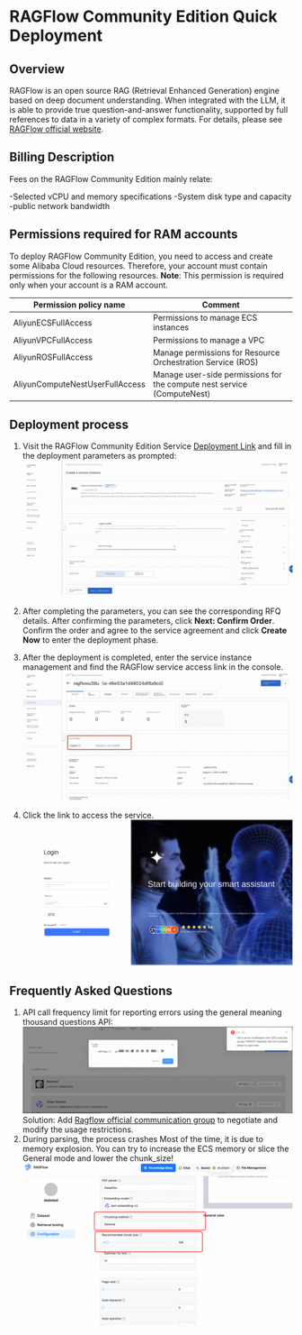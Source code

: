 # RAGFlow Community Edition Quick Deployment

## Overview
RAGFlow is an open source RAG (Retrieval Enhanced Generation) engine based on deep document understanding. When integrated with the LLM, it is able to provide true question-and-answer functionality, supported by full references to data in a variety of complex formats. For details, please see [RAGFlow official website](https://ragflow.io).


## Billing Description
Fees on the RAGFlow Community Edition mainly relate:

-Selected vCPU and memory specifications
-System disk type and capacity
-public network bandwidth


## Permissions required for RAM accounts
To deploy RAGFlow Community Edition, you need to access and create some Alibaba Cloud resources. Therefore, your account must contain permissions for the following resources.
**Note**: This permission is required only when your account is a RAM account.

| Permission policy name | Comment |
| ------------------------------------- | ---------------------------- |
| AliyunECSFullAccess | Permissions to manage ECS instances |
| AliyunVPCFullAccess | Permissions to manage a VPC |
| AliyunROSFullAccess | Manage permissions for Resource Orchestration Service (ROS) |
| AliyunComputeNestUserFullAccess | Manage user-side permissions for the compute nest service (ComputeNest) |

## Deployment process

1. Visit the RAGFlow Community Edition Service [Deployment Link](https://computenest.console.aliyun.com/service/instance/create/cn-hangzhou?type=user&ServiceId=service-06cfae29e2e949b5900c) and fill in the deployment parameters as prompted:
![image.png](images-en/1.jpg)

2. After completing the parameters, you can see the corresponding RFQ details. After confirming the parameters, click **Next: Confirm Order**. Confirm the order and agree to the service agreement and click **Create Now** to enter the deployment phase.
3. After the deployment is completed, enter the service instance management and find the RAGFlow service access link in the console.
![image.png](images-en/2.jpg)
4. Click the link to access the service.
![image.png](images-en/3.jpg)

## Frequently Asked Questions
1. API call frequency limit for reporting errors using the general meaning thousand questions API:
![image.png](images-en/faq_1.png)
Solution: Add [Ragflow official communication group](https://github.com/infiniflow/ragflow/blob/main/README_zh.md) to negotiate and modify the usage restrictions.
2. During parsing, the process crashes
Most of the time, it is due to memory explosion. You can try to increase the ECS memory or slice the General mode and lower the chunk_size!![img_1.png](img_1.png)
